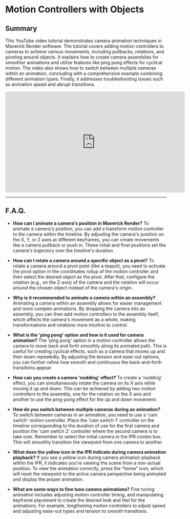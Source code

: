 # Motion Controllers with Objects

## Summary

This YouTube video tutorial demonstrates camera animation techniques in Maverick Render software. The tutorial covers adding motion controllers to cameras to achieve various movements, including pullbacks, rotations, and pivoting around objects. It explains how to create camera assemblies for smoother animations and utilize features like ping pong effects for cyclical motion. The video also shows how to switch between multiple cameras within an animation, concluding with a comprehensive example combining different animation types. Finally, it addresses troubleshooting issues such as animation speed and abrupt transitions.

<iframe width="560" height="315" src="https://www.youtube.com/embed/tM8Xbkt0TnA?si=WMSF75sj-eLauyv7" title="YouTube video player" frameborder="0" allow="accelerometer; autoplay; clipboard-write; encrypted-media; gyroscope; picture-in-picture; web-share" referrerpolicy="strict-origin-when-cross-origin" allowfullscreen></iframe>

---

## F.A.Q.

- **How can I animate a camera's position in Maverick Render?**
To animate a camera's position, you can add a transform motion controller to the camera within the timeline. By adjusting the camera's position on the X, Y, or Z axes at different keyframes, you can create movements like a camera pullback or push in. These initial and final positions set the camera's trajectory over the timeline's duration.

- **How can I rotate a camera around a specific object as a pivot?**
To rotate a camera around a pivot point (like a teapot), you need to activate the pivot option in the coordinates rollup of the motion controller and then select the desired object as the pivot. After that, configure the rotation (e.g., on the Z-axis) of the camera and the rotation will occur around the chosen object instead of the camera's origin.

- **Why is it recommended to animate a camera within an assembly?**
Animating a camera within an assembly allows for easier management and more complex animations. By dropping the camera into an assembly, you can then add motion controllers to the assembly itself, which affects the camera's movement as a whole, making transformations and rotations more intuitive to control.

- **What is the 'ping pong' option and how is it used for camera animation?**
The 'ping pong' option in a motion controller allows the camera to move back and forth smoothly along its animated path. This is useful for creating cyclical effects, such as a camera that moves up and then down repeatedly. By adjusting the tension and ease-out options, you can further refine how smooth and continuous the back-and-forth transitions appear.

- **How can you create a camera 'nodding' effect?**
To create a 'nodding' effect, you can simultaneously rotate the camera on its X axis while moving it up and down. This can be achieved by adding two motion controllers to the assembly, one for the rotation on the X axis and another to use the ping-pong effect for the up and down movement.

- **How do you switch between multiple cameras during an animation?**
To switch between cameras in an animation, you need to use a 'cam switch' motion controller. Place the 'cam switch 1' controller on the timeline corresponding to the duration of use for the first camera and position the 'cam switch 2' controller where the second camera is to take over. Remember to select the initial camera in the IPR combo box. This will smoothly transition the viewpoint from one camera to another.

- **What does the yellow icon in the IPR indicate during camera animation playback?**
If you see a yellow icon during camera animation playback within the IPR, it indicates you're viewing the scene from a non-actual position. To view the animation correctly, press the "home" icon, which will reset the viewpoint to the active camera perspective being animated and display the proper animation.

- **What are some ways to fine tune camera animations?**
Fine tuning animation includes adjusting motion controller timing, and manipulating keyframe placement to create the desired look and feel for the animations. For example, lengthening motion controllers to adjust speed and adjusting ease-out types and tension to smooth transitions.
